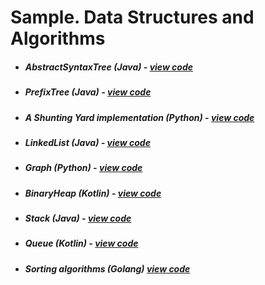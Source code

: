 # Sample. Data Structures and Algorithms

* ##### AbstractSyntaxTree (Java) - [view code](https://gist.github.com/limnid/8f358db2e93c84e6cf96e39dbe915b17)
* ##### PrefixTree (Java) - [view code](https://gist.github.com/limnid/2f145986a564e045ec0f1c82aebd3807)
* ##### A Shunting Yard implementation (Python) - [view code](https://gist.github.com/limnid/08efb4ea866938c5a0d78379b91c723e)
* ##### LinkedList (Java) - [view code](https://gist.github.com/limnid/207ab26ca2549b095efe68be9fee7ab5)
* ##### Graph (Python) - [view code](https://gist.github.com/limnid/9d3a6f4a7dff42a6d22e79f848c001b1)
* ##### BinaryHeap (Kotlin) - [view code](https://gist.github.com/limnid/bfcf0e83a724a9e4c19586fa1f0878f9)
* ##### Stack (Java) - [view code](https://gist.github.com/limnid/1dedf04e919a918c85b0f91d47f96c0b)
* ##### Queue (Kotlin) - [view code](https://gist.github.com/limnid/a38f430d247dd327b721bd74d7a4c5fb)
* ##### Sorting algorithms (Golang) <a href="https://gist.github.com/limnid/87625d9ac650d01d75651163521497c1" target="_blank">view code</a>